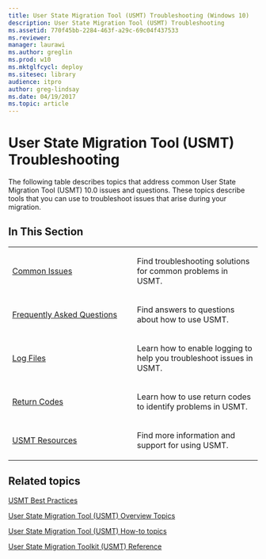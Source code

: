 ```yaml
---
title: User State Migration Tool (USMT) Troubleshooting (Windows 10)
description: User State Migration Tool (USMT) Troubleshooting
ms.assetid: 770f45bb-2284-463f-a29c-69c04f437533
ms.reviewer:
manager: laurawi
ms.author: greglin
ms.prod: w10
ms.mktglfcycl: deploy
ms.sitesec: library
audience: itpro
author: greg-lindsay
ms.date: 04/19/2017
ms.topic: article
---
```


# User State Migration Tool (USMT) Troubleshooting


The following table describes topics that address common User State Migration Tool (USMT) 10.0 issues and questions. These topics describe tools that you can use to troubleshoot issues that arise during your migration.

## In This Section


<table>
<colgroup>
<col width="50%" />
<col width="50%" />
</colgroup>
<tbody>
<tr class="odd">
<td align="left"><p><a href="usmt-common-issues.md" data-raw-source="[Common Issues](usmt-common-issues.md)">Common Issues</a></p></td>
<td align="left"><p>Find troubleshooting solutions for common problems in USMT.</p></td>
</tr>
<tr class="even">
<td align="left"><p><a href="usmt-faq.md" data-raw-source="[Frequently Asked Questions](usmt-faq.md)">Frequently Asked Questions</a></p></td>
<td align="left"><p>Find answers to questions about how to use USMT.</p></td>
</tr>
<tr class="odd">
<td align="left"><p><a href="usmt-log-files.md" data-raw-source="[Log Files](usmt-log-files.md)">Log Files</a></p></td>
<td align="left"><p>Learn how to enable logging to help you troubleshoot issues in USMT.</p></td>
</tr>
<tr class="even">
<td align="left"><p><a href="usmt-return-codes.md" data-raw-source="[Return Codes](usmt-return-codes.md)">Return Codes</a></p></td>
<td align="left"><p>Learn how to use return codes to identify problems in USMT.</p></td>
</tr>
<tr class="odd">
<td align="left"><p><a href="usmt-resources.md" data-raw-source="[USMT Resources](usmt-resources.md)">USMT Resources</a></p></td>
<td align="left"><p>Find more information and support for using USMT.</p></td>
</tr>
</tbody>
</table>



## Related topics


[USMT Best Practices](usmt-best-practices.md)

[User State Migration Tool (USMT) Overview Topics](usmt-topics.md)

[User State Migration Tool (USMT) How-to topics](usmt-how-to.md)

[User State Migration Toolkit (USMT) Reference](usmt-reference.md)









